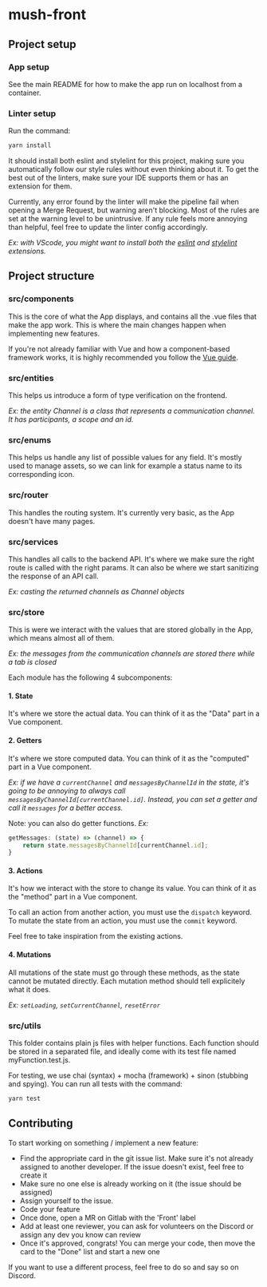 # mush-front

## Project setup

### App setup

See the main README for how to make the app run on localhost from a container.

### Linter setup

Run the command:

```bash
yarn install
```

It should install both eslint and stylelint for this project, making sure you automatically follow our style rules without even thinking about it. To get the best out of the linters, make sure your IDE supports them or has an extension for them.

Currently, any error found by the linter will make the pipeline fail when opening a Merge Request, but warning aren't blocking. Most of the rules are set at the warning level to be unintrusive. If any rule feels more annoying than helpful, feel free to update the linter config accordingly.

_Ex: with VScode, you might want to install both the [eslint](https://github.com/Microsoft/vscode-eslint) and [stylelint](https://github.com/stylelint/vscode-stylelint) extensions._

## Project structure

### src/components

This is the core of what the App displays, and contains all the .vue files that make the app work. This is where the main changes happen when implementing new features.

If you're not already familiar with Vue and how a component-based framework works, it is highly recommended you follow the [Vue guide](https://vuejs.org/v2/guide/).

### src/entities

This helps us introduce a form of type verification on the frontend.

_Ex: the entity Channel is a class that represents a communication channel. It has participants, a scope and an id._

### src/enums

This helps us handle any list of possible values for any field. It's mostly used to manage assets, so we can link for example a status name to its corresponding icon.

### src/router

This handles the routing system. It's currently very basic, as the App doesn't have many pages.

### src/services

This handles all calls to the backend API. It's where we make sure the right route is called with the right params. It can also be where we start sanitizing the response of an API call.

_Ex: casting the returned channels as Channel objects_

### src/store

This is were we interact with the values that are stored globally in the App, which means almost all of them.

_Ex: the messages from the communication channels are stored there while a tab is closed_

Each module has the following 4 subcomponents:

#### 1. State

It's where we store the actual data. You can think of it as the "Data" part in a Vue component.

#### 2. Getters

It's where we store computed data. You can think of it as the "computed" part in a Vue component.

_Ex: if we have a `currentChannel` and `messagesByChannelId` in the state, it's going to be annoying to always call `messagesByChannelId[currentChannel.id]`. Instead, you can set a getter and call it `messages` for a better access._

Note: you can also do getter functions. _Ex:_

```js
getMessages: (state) => (channel) => {
    return state.messagesByChannelId[currentChannel.id];
}
```

#### 3. Actions

It's how we interact with the store to change its value. You can think of it as the "method" part in a Vue component.

To call an action from another action, you must use the `dispatch` keyword.
To mutate the state from an action, you must use the `commit` keyword.

Feel free to take inspiration from the existing actions.

#### 4. Mutations

All mutations of the state must go through these methods, as the state cannot be mutated directly. Each mutation method should tell explicitely what it does.

_Ex: `setLoading`, `setCurrentChannel`, `resetError`_

### src/utils

This folder contains plain js files with helper functions. Each function should be stored in a separated file, and ideally come with its test file named myFunction.test.js.

For testing, we use chai (syntax) + mocha (framework) + sinon (stubbing and spying). You can run all tests with the command:

```bash
yarn test
```

## Contributing


To start working on something / implement a new feature:

- Find the appropriate card in the git issue list. Make sure it's not already assigned to another developer. If the issue doesn't exist, feel free to create it
- Make sure no one else is already working on it (the issue should be assigned)
- Assign yourself to the issue.
- Code your feature
- Once done, open a MR on Gitlab with the 'Front' label
- Add at least one reviewer, you can ask for volunteers on the Discord or assign any dev you know can review
- Once it's approved, congrats! You can merge your code, then move the card to the "Done" list and start a new one

If you want to use a different process, feel free to do so and say so on Discord.
